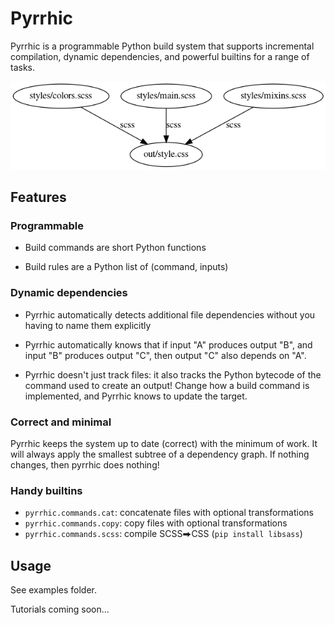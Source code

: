 Pyrrhic
=======

Pyrrhic is a programmable Python build system that supports incremental
compilation, dynamic dependencies, and powerful builtins for a range of tasks.

![Dependency Graph](examples/website/dag.png)


Features
--------

### Programmable

* Build commands are short Python functions

* Build rules are a Python list of (command, inputs)

### Dynamic dependencies

* Pyrrhic automatically detects additional file dependencies without you having
to name them explicitly

* Pyrrhic automatically knows that if input "A" produces output "B", and input
"B" produces output "C", then output "C" also depends on "A".

* Pyrrhic doesn't just track files: it also tracks the Python bytecode of the
command used to create an output! Change how a build command is implemented,
and Pyrrhic knows to update the target.

### Correct and minimal

Pyrrhic keeps the system up to date (correct) with the minimum of work. It will
always apply the smallest subtree of a dependency graph. If nothing changes,
then pyrrhic does nothing!

### Handy builtins

* `pyrrhic.commands.cat`: concatenate files with optional transformations
* `pyrrhic.commands.copy`: copy files with optional transformations
* `pyrrhic.commands.scss`: compile SCSS⮕CSS (`pip install libsass`)


Usage
-----

See examples folder.

Tutorials coming soon...

